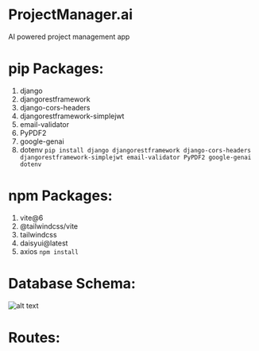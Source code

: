 # ProjectManager.ai
AI powered project management app

# pip Packages:
1. django
2. djangorestframework
3. django-cors-headers
4. djangorestframework-simplejwt
5. email-validator  
6. PyPDF2
7. google-genai
8. dotenv
```pip install django djangorestframework django-cors-headers djangorestframework-simplejwt email-validator PyPDF2 google-genai dotenv```

# npm Packages:
1. vite@6 
2. @tailwindcss/vite 
3. tailwindcss
4. daisyui@latest  
5. axios
```npm install```

# Database Schema:
![alt text](database_schema.png)

# Routes: